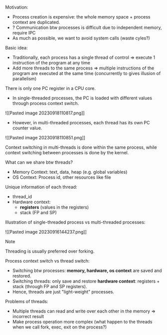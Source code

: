 
Motivation:
- Process creation is expensive: the whole memory space + process context are duplicated.
- ? Communication btw processes is difficult due to independent memory, require IPC 
- As much as possible, we want to avoid system calls (waste cyles?)

Basic idea:
- Traditionally, each process has a single thread of control => execute 1 instruction of the program at any time
- Add more threads to the same process => multiple instructions of the program are executed at the same time (concurrently to gives illusion of parallelism)

There is only one PC register in a CPU core. 
- In single-threaded processes,  the PC is loaded with different values through process context switch. 

![[Pasted image 20230918110817.png]]

- However, in multi-threaded processes, each thread has its own PC counter value.

![[Pasted image 20230918110851.png]]

Context switching in multi-threads is done within the same process, while context switching between processes is done by the kernel.


What can we share btw threads? 
- Memory Context: text, data, heap (e.g. global variables)
- OS Context: Process id, other resources like file

Unique information of each thread: 
- thread_id 
- Hardware context:
	- **registers** (values in the registers)
	- stack (FP and SP)

Illustration of single-threaded process vs multi-threaded processes:

![[Pasted image 20230916144237.png]]

>[!note]
> Threading is usually preferred over forking.


Process context switch vs thread switch:
- Switching btw processes: **memory, hardware, os context** are saved and restored.
- Switching threads: only save and restore **hardware context**: registers + stack (through FP and SP registers).
- Hence, threads are just "light-weight" processes.

Problems of threads:
- Multiple threads can read and write over each other in the memory => incorrect result
- Make process operation more complex (what happen to the threads when we call fork, exec, exit on the process?)